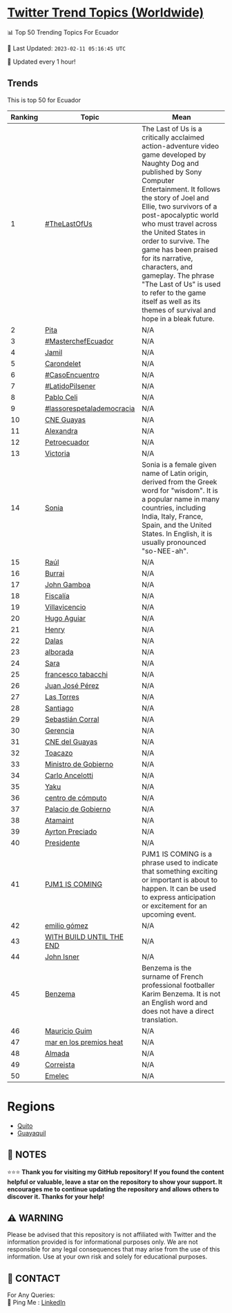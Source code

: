 [Twitter Trend Topics (Worldwide)](https://github.com/ErcinDedeoglu/Twitter-Trend-Topics)
==========


📊 Top 50 Trending Topics For Ecuador

📆 Last Updated: `2023-02-11 05:16:45 UTC`

🔧 Updated every 1 hour!


## Trends

This is top 50 for Ecuador

| Ranking | Topic | Mean |
| ------- | ------------ | ------------ |
| 1 | [#TheLastOfUs](http://twitter.com/search?q=%23TheLastOfUs) | The Last of Us is a critically acclaimed action-adventure video game developed by Naughty Dog and published by Sony Computer Entertainment. It follows the story of Joel and Ellie, two survivors of a post-apocalyptic world who must travel across the United States in order to survive. The game has been praised for its narrative, characters, and gameplay. The phrase "The Last of Us" is used to refer to the game itself as well as its themes of survival and hope in a bleak future. |
| 2 | [Pita](http://twitter.com/search?q=Pita) | N/A |
| 3 | [#MasterchefEcuador](http://twitter.com/search?q=%23MasterchefEcuador) | N/A |
| 4 | [Jamil](http://twitter.com/search?q=Jamil) | N/A |
| 5 | [Carondelet](http://twitter.com/search?q=Carondelet) | N/A |
| 6 | [#CasoEncuentro](http://twitter.com/search?q=%23CasoEncuentro) | N/A |
| 7 | [#LatidoPilsener](http://twitter.com/search?q=%23LatidoPilsener) | N/A |
| 8 | [Pablo Celi](http://twitter.com/search?q=Pablo+Celi) | N/A |
| 9 | [#lassorespetalademocracia](http://twitter.com/search?q=%23lassorespetalademocracia) | N/A |
| 10 | [CNE Guayas](http://twitter.com/search?q=CNE+Guayas) | N/A |
| 11 | [Alexandra](http://twitter.com/search?q=Alexandra) | N/A |
| 12 | [Petroecuador](http://twitter.com/search?q=Petroecuador) | N/A |
| 13 | [Victoria](http://twitter.com/search?q=Victoria) | N/A |
| 14 | [Sonia](http://twitter.com/search?q=Sonia) | Sonia is a female given name of Latin origin, derived from the Greek word for "wisdom". It is a popular name in many countries, including India, Italy, France, Spain, and the United States. In English, it is usually pronounced "so-NEE-ah". |
| 15 | [Raúl](http://twitter.com/search?q=Ra%c3%bal) | N/A |
| 16 | [Burrai](http://twitter.com/search?q=Burrai) | N/A |
| 17 | [John Gamboa](http://twitter.com/search?q=John+Gamboa) | N/A |
| 18 | [Fiscalía](http://twitter.com/search?q=Fiscal%c3%ada) | N/A |
| 19 | [Villavicencio](http://twitter.com/search?q=Villavicencio) | N/A |
| 20 | [Hugo Aguiar](http://twitter.com/search?q=Hugo+Aguiar) | N/A |
| 21 | [Henry](http://twitter.com/search?q=Henry) | N/A |
| 22 | [Dalas](http://twitter.com/search?q=Dalas) | N/A |
| 23 | [alborada](http://twitter.com/search?q=alborada) | N/A |
| 24 | [Sara](http://twitter.com/search?q=Sara) | N/A |
| 25 | [francesco tabacchi](http://twitter.com/search?q=francesco+tabacchi) | N/A |
| 26 | [Juan José Pérez](http://twitter.com/search?q=Juan+Jos%c3%a9+P%c3%a9rez) | N/A |
| 27 | [Las Torres](http://twitter.com/search?q=Las+Torres) | N/A |
| 28 | [Santiago](http://twitter.com/search?q=Santiago) | N/A |
| 29 | [Sebastián Corral](http://twitter.com/search?q=Sebasti%c3%a1n+Corral) | N/A |
| 30 | [Gerencia](http://twitter.com/search?q=Gerencia) | N/A |
| 31 | [CNE del Guayas](http://twitter.com/search?q=CNE+del+Guayas) | N/A |
| 32 | [Toacazo](http://twitter.com/search?q=Toacazo) | N/A |
| 33 | [Ministro de Gobierno](http://twitter.com/search?q=Ministro+de+Gobierno) | N/A |
| 34 | [Carlo Ancelotti](http://twitter.com/search?q=Carlo+Ancelotti) | N/A |
| 35 | [Yaku](http://twitter.com/search?q=Yaku) | N/A |
| 36 | [centro de cómputo](http://twitter.com/search?q=centro+de+c%c3%b3mputo) | N/A |
| 37 | [Palacio de Gobierno](http://twitter.com/search?q=Palacio+de+Gobierno) | N/A |
| 38 | [Atamaint](http://twitter.com/search?q=Atamaint) | N/A |
| 39 | [Ayrton Preciado](http://twitter.com/search?q=Ayrton+Preciado) | N/A |
| 40 | [Presidente](http://twitter.com/search?q=Presidente) | N/A |
| 41 | [PJM1 IS COMING](http://twitter.com/search?q=PJM1+IS+COMING) | PJM1 IS COMING is a phrase used to indicate that something exciting or important is about to happen. It can be used to express anticipation or excitement for an upcoming event. |
| 42 | [emilio gómez](http://twitter.com/search?q=emilio+g%c3%b3mez) | N/A |
| 43 | [WITH BUILD UNTIL THE END](http://twitter.com/search?q=WITH+BUILD+UNTIL+THE+END) | N/A |
| 44 | [John Isner](http://twitter.com/search?q=John+Isner) | N/A |
| 45 | [Benzema](http://twitter.com/search?q=Benzema) | Benzema is the surname of French professional footballer Karim Benzema. It is not an English word and does not have a direct translation. |
| 46 | [Mauricio Guim](http://twitter.com/search?q=Mauricio+Guim) | N/A |
| 47 | [mar en los premios heat](http://twitter.com/search?q=mar+en+los+premios+heat) | N/A |
| 48 | [Almada](http://twitter.com/search?q=Almada) | N/A |
| 49 | [Correista](http://twitter.com/search?q=Correista) | N/A |
| 50 | [Emelec](http://twitter.com/search?q=Emelec) | N/A |



# Regions

* [Quito](</Ecuador/Quito.md>)
* [Guayaquil](</Ecuador/Guayaquil.md>)



## 📝 NOTES

⭐⭐⭐ **Thank you for visiting my GitHub repository! If you found the content helpful or valuable, leave a star on the repository to show your support. It encourages me to continue updating the repository and allows others to discover it. Thanks for your help!**


## ⚠️ WARNING

Please be advised that this repository is not affiliated with Twitter and the information provided is for informational purposes only. We are not responsible for any legal consequences that may arise from the use of this information. Use at your own risk and solely for educational purposes.


## 📨 CONTACT

 For Any Queries:  
            🏓 Ping Me : [LinkedIn](https://www.linkedin.com/in/ercindedeoglu/)
